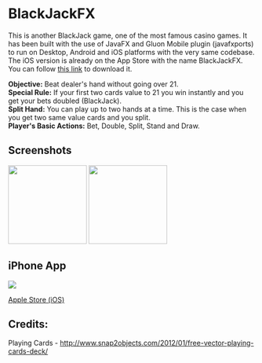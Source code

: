 # BlackJackFX

This is another BlackJack game, one of the most famous casino games. It has been built with the use of JavaFX and Gluon Mobile plugin (javafxports) to run on Desktop, Android and iOS platforms with the very same codebase. The iOS version is already on the App Store with the name BlackJackFX. You can follow [this link](https://itunes.apple.com/gb/app/blackjackfx/id1146450853?mt=8) to download it.

**Objective:** Beat dealer's hand without going over 21.  
**Special Rule:** If your first two cards value to 21 you win instantly and you get your bets doubled (BlackJack).  
**Split Hand:** You can play up to two hands at a time. This is the case when you get two same value cards and you split.  
**Player's Basic Actions:** Bet, Double, Split, Stand and Draw.  

## Screenshots

<img src="https://dl.dropboxusercontent.com/u/109459668/iPhone6A(2).png?raw=1" width="160"/> <img src="https://dl.dropboxusercontent.com/u/109459668/iPhone%205.jpeg?raw=1" width="160"/>

## iPhone App
<img src="https://dl.dropboxusercontent.com/u/109459668/iTunes.jpg"> 

[Apple Store (iOS)](https://itunes.apple.com/gb/app/blackjackfx/id1146450853?mt=8)


## Credits:

Playing Cards - http://www.snap2objects.com/2012/01/free-vector-playing-cards-deck/
